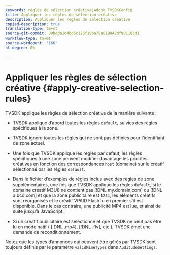 ```yaml
---
keywords: règles de sélection créative;Adobe TVSDKConfig
title: Appliquer les règles de sélection créative
description: Appliquer les règles de sélection créative
copied-description: true
translation-type: tm+mt
source-git-commit: 89bdda1d4bd5c126f19ba75a819942df901183d1
workflow-type: tm+mt
source-wordcount: '166'
ht-degree: 0%

---
```



# Appliquer les règles de sélection créative {#apply-creative-selection-rules}

TVSDK applique les règles de sélection créative de la manière suivante :

* TVSDK applique d’abord toutes les règles `default`, suivies des règles spécifiques à la zone.
* TVSDK ignore toutes les règles qui ne sont pas définies pour l’identifiant de zone actuel.
* Une fois que TVSDK applique les règles par défaut, les règles spécifiques à une zone peuvent modifier davantage les priorités créatives en fonction des correspondances `host` (domaine) sur le créatif sélectionné par les règles `default`.

* Dans le fichier d’exemples de règles inclus avec des règles de zone supplémentaires, une fois que TVSDK applique les règles `default`, si le domaine créatif M3U8 ne contient pas [!DNL my.domain.com] ou [!DNL a.bcd.com] et que la zone publicitaire est `1234`, les éléments créatifs sont réorganisés et le créatif VPAID Flash lu en premier s’il est disponible. Dans le cas contraire, une publicité MP4 est lue, et ainsi de suite jusqu’à JavaScript.

* Si un créatif publicitaire est sélectionné et que TVSDK ne peut pas être lu en mode natif ( [!DNL .mp4], [!DNL .flv], etc.), TVSDK émet une demande de reconditionnement.

Notez que les types d’annonces qui peuvent être gérés par TVSDK sont toujours définis par le paramètre `validMimeTypes` dans `AuditudeSettings`.

<!-- 

In Android 2.5 API docs, I see a 
<span class="codeph"> setValidMimeTypes</span> but not a 
<span class="codeph"> getValidMimeTypes</span>.

 -->

